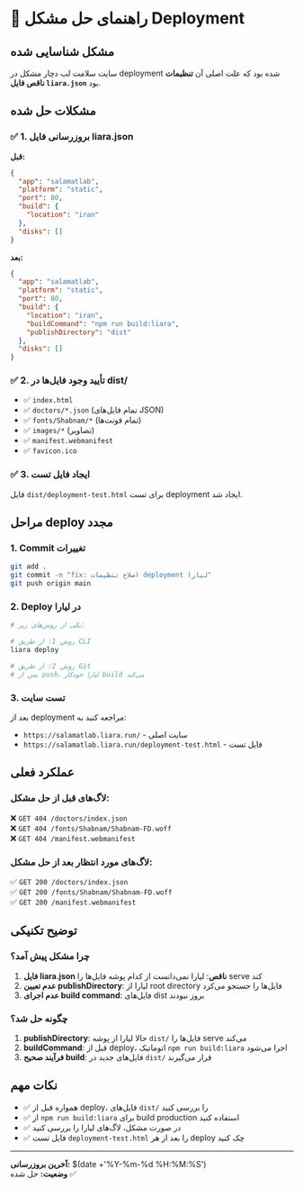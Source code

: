 # 🔧 راهنمای حل مشکل Deployment

## مشکل شناسایی شده

سایت سلامت لب دچار مشکل در deployment شده بود که علت اصلی آن **تنظیمات ناقص فایل `liara.json`** بود.

## مشکلات حل شده

### ✅ 1. بروزرسانی فایل liara.json

**قبل:**
```json
{
  "app": "salamatlab",
  "platform": "static", 
  "port": 80,
  "build": {
    "location": "iran"
  },
  "disks": []
}
```

**بعد:**
```json
{
  "app": "salamatlab",
  "platform": "static",
  "port": 80,
  "build": {
    "location": "iran",
    "buildCommand": "npm run build:liara",
    "publishDirectory": "dist"
  },
  "disks": []
}
```

### ✅ 2. تأیید وجود فایل‌ها در dist/

- ✅ `index.html`
- ✅ `doctors/*.json` (تمام فایل‌های JSON)
- ✅ `fonts/Shabnam/*` (تمام فونت‌ها)
- ✅ `images/*` (تصاویر)
- ✅ `manifest.webmanifest`
- ✅ `favicon.ico`

### ✅ 3. ایجاد فایل تست

فایل `dist/deployment-test.html` برای تست deployment ایجاد شد.

## مراحل deploy مجدد

### 1. Commit تغییرات
```bash
git add .
git commit -m "fix: اصلاح تنظیمات deployment لیارا"
git push origin main
```

### 2. Deploy در لیارا
```bash
# یکی از روش‌های زیر:

# روش 1: از طریق CLI
liara deploy

# روش 2: از طریق Git
# پس از push، لیارا خودکار build می‌کند
```

### 3. تست سایت
بعد از deployment مراجعه کنید به:
- `https://salamatlab.liara.run/` - سایت اصلی
- `https://salamatlab.liara.run/deployment-test.html` - فایل تست

## عملکرد فعلی

### لاگ‌های قبل از حل مشکل:
❌ `GET 404 /doctors/index.json`  
❌ `GET 404 /fonts/Shabnam/Shabnam-FD.woff`  
❌ `GET 404 /manifest.webmanifest`  

### لاگ‌های مورد انتظار بعد از حل مشکل:
✅ `GET 200 /doctors/index.json`  
✅ `GET 200 /fonts/Shabnam/Shabnam-FD.woff`  
✅ `GET 200 /manifest.webmanifest`  

## توضیح تکنیکی

### چرا مشکل پیش آمد؟
1. **فایل liara.json ناقص**: لیارا نمی‌دانست از کدام پوشه فایل‌ها را serve کند
2. **عدم تعیین publishDirectory**: لیارا از root directory فایل‌ها را جستجو می‌کرد
3. **عدم اجرای build command**: فایل‌های dist بروز نبودند

### چگونه حل شد؟
1. **publishDirectory**: حالا لیارا از پوشه `dist/` فایل‌ها را serve می‌کند
2. **buildCommand**: قبل از deploy، اتوماتیک `npm run build:liara` اجرا می‌شود
3. **فرآیند صحیح build**: فایل‌های جدید در `dist/` قرار می‌گیرند

## نکات مهم

- ✅ همواره قبل از deploy، فایل‌های `dist/` را بررسی کنید
- ✅ از `npm run build:liara` برای build production استفاده کنید  
- ✅ در صورت مشکل، لاگ‌های لیارا را بررسی کنید
- ✅ فایل تست `deployment-test.html` را بعد از هر deploy چک کنید

---

**آخرین بروزرسانی:** $(date +'%Y-%m-%d %H:%M:%S')  
**وضعیت:** حل شده ✅
